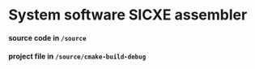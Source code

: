 System software SICXE assembler
===
#### source code  in `/source`
#### project file in `/source/cmake-build-debug`
